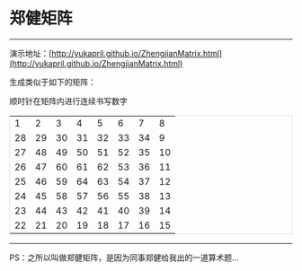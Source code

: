 # 郑健矩阵 #

----------

演示地址：[http://yukapril.github.io/ZhengjianMatrix.html](http://yukapril.github.io/ZhengjianMatrix.html)

生成类似于如下的矩阵：

顺时针在矩阵内进行连续书写数字

<table style="border-spacing:4px;border: 1px solid #ddd;"><tbody><tr><td>1</td><td>2</td><td>3</td><td>4</td><td>5</td><td>6</td><td>7</td><td>8</td></tr><tr><td>28</td><td>29</td><td>30</td><td>31</td><td>32</td><td>33</td><td>34</td><td>9</td></tr><tr><td>27</td><td>48</td><td>49</td><td>50</td><td>51</td><td>52</td><td>35</td><td>10</td></tr><tr><td>26</td><td>47</td><td>60</td><td>61</td><td>62</td><td>53</td><td>36</td><td>11</td></tr><tr><td>25</td><td>46</td><td>59</td><td>64</td><td>63</td><td>54</td><td>37</td><td>12</td></tr><tr><td>24</td><td>45</td><td>58</td><td>57</td><td>56</td><td>55</td><td>38</td><td>13</td></tr><tr><td>23</td><td>44</td><td>43</td><td>42</td><td>41</td><td>40</td><td>39</td><td>14</td></tr><tr><td>22</td><td>21</td><td>20</td><td>19</td><td>18</td><td>17</td><td>16</td><td>15</td></tr></tbody></table>



----------

PS：之所以叫做郑健矩阵，是因为同事郑健给我出的一道算术题...